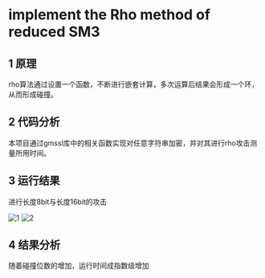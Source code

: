 # implement the Rho method of reduced SM3

## 1 原理
rho算法通过设置一个函数，不断进行嵌套计算，多次运算后结果会形成一个环，从而形成碰撞。

## 2 代码分析
本项目通过gmssl库中的相关函数实现对任意字符串加密，并对其进行rho攻击测量所用时间。

## 3 运行结果
进行长度8bit与长度16bit的攻击

![1](https://github.com/Sherry-JulK/homeworkgroup-11/assets/138464371/e96b9905-0dd1-4e8f-b720-0a1ac1e2e4c3)
![2](https://github.com/Sherry-JulK/homeworkgroup-11/assets/138464371/9241577a-8373-436f-bab3-1474add82914)


## 4 结果分析
随着碰撞位数的增加，运行时间成指数级增加
